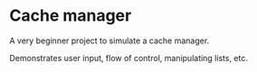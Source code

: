 # Cache manager

A very beginner project to simulate a cache manager.

Demonstrates user input, flow of control, manipulating lists, etc.
